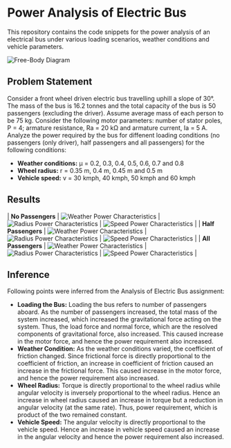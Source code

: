 # Power Analysis of Electric Bus
This repository contains the code snippets for the power analysis of an electrical bus under various loading scenarios, weather conditions and vehicle parameters.

![Free-Body Diagram](Free_Body_Diagram.png)

## Problem Statement
Consider a front wheel driven electric bus travelling uphill a slope of 30&deg;. The mass of the bus is 16.2 tonnes and the total capacity of the bus is 50 passengers (excluding the driver). Assume average mass of each person to be 75 kg. Consider the following motor parameters: number of stator poles, P = 4; armature resistance, Ra = 20 k&ohm; and armature current, Ia = 5 A. Analyze the power required by the bus for diffenent loading conditions (no passengers (only driver), half passengers and all passengers) for the following conditions:
* **Weather conditions:** &mu; = 0.2, 0.3, 0.4, 0.5, 0.6, 0.7 and 0.8
* **Wheel radius:** r = 0.35 m, 0.4 m, 0.45 m and 0.5 m
* **Vehicle speed:** v = 30 kmph, 40 kmph, 50 kmph and 60 kmph

## Results

| **No Passengers**   | ![Weather Power Characteristics](/Results/Case_1_Weather_Power_Characteristics.png) | ![Radius Power Characteristics](/Results/Case_1_Radius_Power_Characteristics.png) | ![Speed Power Characteristics](/Results/Case_1_Speed_Power_Characteristics.png) |
| **Half Passengers** | ![Weather Power Characteristics](/Results/Case_2_Weather_Power_Characteristics.png) | ![Radius Power Characteristics](/Results/Case_2_Radius_Power_Characteristics.png) | ![Speed Power Characteristics](/Results/Case_1_Speed_Power_Characteristics.png) |
| **All Passengers**  | ![Weather Power Characteristics](/Results/Case_3_Weather_Power_Characteristics.png) | ![Radius Power Characteristics](/Results/Case_3_Radius_Power_Characteristics.png) | ![Speed Power Characteristics](/Results/Case_1_Speed_Power_Characteristics.png) |

## Inference
Following points were inferred from the Analysis of Electric Bus assignment:
* **Loading the Bus:** Loading the bus refers to number of passengers aboard. As the number of passengers increased, the total mass of the system increased, which increased the gravitational force acting on the system. Thus, the load force and normal force, which are the resolved components of gravitational force, also increased. This caused increase in the motor force, and hence the power requirement also increased.
* **Weather Condition:** As the weather conditions varied, the coefficient of friction changed. Since frictional force is directly proportional to the coefficient of friction, an increase in coefficient of friction caused an increase in the frictional force. This caused increase in the motor force, and hence the power requirement also increased.
* **Wheel Radius:** Torque is directly proportional to the wheel radius while angular velocity is inversely proportional to the wheel radius. Hence an increase in wheel radius caused an increase in torque but a reduction in angular velocity (at the same rate). Thus, power requirement, which is product of the two remained constant.
* **Vehicle Speed:** The angular velocity is directly proportional to the vehicle speed. Hence an increase in vehicle speed caused an increase in the angular velocity and hence the power requirement also increased.

